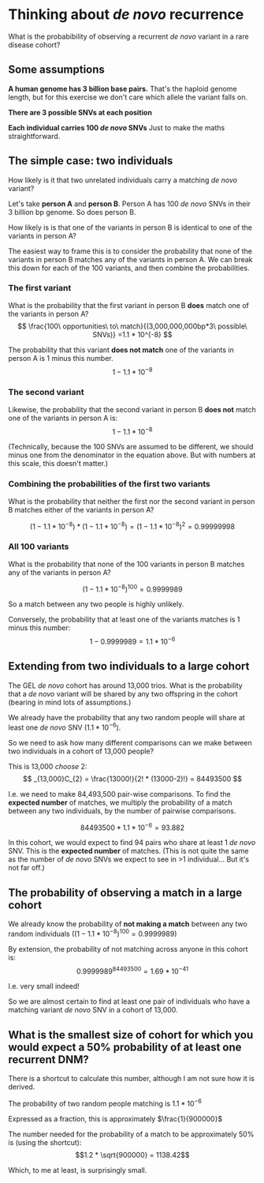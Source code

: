 # Thinking about *de novo* recurrence
What is the probabibility of observing a recurrent *de novo* variant in a rare disease cohort?

## Some assumptions
**A human genome has 3 billion base pairs.**
That's the haploid genome length, but for this exercise we don't care which allele the variant falls on.

**There are 3 possible SNVs at each position**

**Each individual carries 100 *de novo* SNVs**
Just to make the maths straightforward.

## The simple case: two individuals
How likely is it that two unrelated individuals carry a matching *de novo* variant?

Let's take **person A** and **person B**.
Person A has 100 *de novo* SNVs in their 3 billion bp genome. 
So does person B.

How likely is is that one of the variants in person B is identical to one of the variants in person A?

The easiest way to frame this is to consider the probability that none of the variants in person B matches any of the variants in person A.
We can break this down for each of the 100 variants, and then combine the probabilities.

### The first variant
What is the probability that the first variant in person B **does** match one of the variants in person A?
$$
\frac{100\ opportunities\ to\ match}{(3,000,000,000bp*3\ possible\ SNVs)}
=1.1 * 10^{-8}
$$

The probability that this variant **does not match** one of the variants in person A is 1 minus this number.
$$ 1 - 1.1 * 10^{-8} $$

### The second variant

Likewise, the probability that the second variant in person B **does not** match one of the variants in person A is:
$$ 1 - 1.1 * 10^{-8} $$

(Technically, because the 100 SNVs are assumed to be different, we should minus one from the denominator in the equation above.
But with numbers at this scale, this doesn't matter.)

### Combining the probabilities of the first two variants
What is the probability that neither the first nor the second variant in person B matches either of the variants in person A?

$$ (1 - 1.1 * 10^{-8})  * (1 - 1.1 * 10^{-8}) = (1 - 1.1 * 10^{-8})^{2} = 0.99999998$$

### All 100 variants
What is the probability that none of the 100 variants in person B matches any of the variants in person A?

$$(1 - 1.1 * 10^{-8})^{100}=0.9999989$$

So a match between any two people is highly unlikely.

Conversely, the probability that at least one of the variants matches is 1 minus this number:
$$1-0.9999989 = 1.1*10^{-6}$$

## Extending from two individuals to a large cohort
The GEL *de novo* cohort has around 13,000 trios.
What is the probability that a *de novo* variant will be shared by any two offspring in the cohort (bearing in mind lots of assumptions.)

We already have the probability that any two random people will share at least one *de novo* SNV ($1.1*10^{-6}$).

So we need to ask how many different comparisons can we make between two individuals in a cohort of 13,000 people?

This is 13,000 *choose* 2:
$$ _{13,000}C_{2} = \frac{13000!}{2! * (13000-2)!} = 84493500 $$

I.e. we need to make 84,493,500 pair-wise comparisons.
To find the **expected number** of matches, we multiply the probability of a match between any two individuals, by the number of pairwise comparisons.

$$ 84493500 * 1.1*10^{-6} = 93.882 $$

In this cohort, we would expect to find 94 pairs who share at least 1 *de novo* SNV.
This is the **expected number** of matches.
(This is not quite the same as the number of *de novo* SNVs we expect to see in >1 individual... But it's not far off.)

## The probability of observing a match in a large cohort
We already know the probability of **not making a match** between any two random individuals ($(1 - 1.1 * 10^{-8})^{100}=0.9999989$)

By extension, the probability of not matching across anyone in this cohort is:
$$ 0.9999989^{84493500} = 1.69 * 10^{-41}$$

I.e. very small indeed!

So we are almost certain to find at least one pair of individuals who have a matching variant *de novo* SNV in a cohort of 13,000.

## What is the smallest size of cohort for which you would expect a 50% probability of at least one recurrent DNM?
There is a shortcut to calculate this number, although I am not sure how it is derived.

The probability of two random people matching is $1.1*10^{-6}$

Expressed as a fraction, this is approximately $\frac{1}{900000}$

The number needed for the probability of a match to be approximately 50% is (using the shortcut):
$$1.2 * \sqrt{900000} = 1138.42$$

Which, to me at least, is surprisingly small.